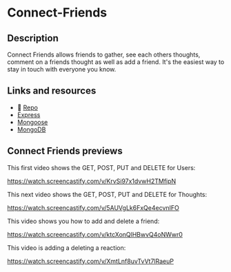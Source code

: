 # Connect-Friends

## Description

Connect Friends allows friends to gather, see each others thoughts, comment on a friends thought as well as add a friend.  It's the easiest way to stay in touch with everyone you know.

## Links and resources

* 💾 [Repo](https://github.com/BMArsenault/connect-friends)
* [Express](https://www.npmjs.com/package/express)
* [Mongoose](https://www.mongoosejs.com/docs/guide.html)
* [MongoDB](https://www.mongodb.com)

## Connect Friends previews

This first video shows the GET, POST, PUT and DELETE for Users:

https://watch.screencastify.com/v/KrvSi97x1dvwH2TMfipN

This next video shows the GET, POST, PUT and DELETE for Thoughts:

https://watch.screencastify.com/v/5AUVgLk6FxQe4ecvnIFO

This video shows you how to add and delete a friend:

https://watch.screencastify.com/v/ktcXonQlHBwvQ4oNWwr0

This video is adding a deleting a reaction:

https://watch.screencastify.com/v/XmtLnf8uvTvVt7lRaeuP
